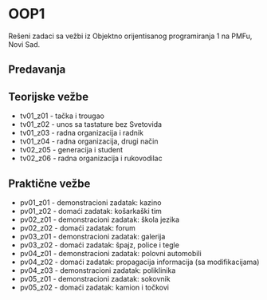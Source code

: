 # OOP1
Rešeni zadaci sa vežbi iz Objektno orijentisanog programiranja 1 na PMFu, Novi Sad.

## Predavanja

## Teorijske vežbe
- tv01_z01 - tačka i trougao
- tv01_z02 - unos sa tastature bez Svetovida
- tv01_z03 - radna organizacija i radnik
- tv01_z04 - radna organizacija, drugi način
- tv02_z05 - generacija i student
- tv02_z06 - radna organizacija i rukovodilac

## Praktične vežbe
- pv01_z01 - demonstracioni zadatak: kazino
- pv01_z02 - domaći zadatak: košarkaški tim
- pv02_z01 - demonstracioni zadatak: škola jezika
- pv02_z02 - domaći zadatak: forum
- pv03_z01 - demonstracioni zadatak: galerija
- pv03_z02 - domaći zadatak: špajz, police i tegle
- pv04_z01 - demonstracioni zadatak: polovni automobili
- pv04_z02 - domaći zadatak: propagacija informacija (sa modifikacijama)
- pv04_z03 - demonstracioni zadatak: poliklinika
- pv05_z01 - demonstracioni zadatak: sokovnik
- pv05_z02 - domaći zadatak: kamion i točkovi